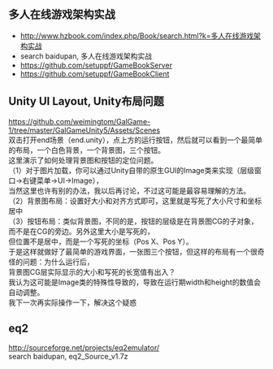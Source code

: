 ## 多人在线游戏架构实战  
* http://www.hzbook.com/index.php/Book/search.html?k=多人在线游戏架构实战  
* search baidupan, 多人在线游戏架构实战  
* https://github.com/setuppf/GameBookServer  
* https://github.com/setuppf/GameBookClient  

## Unity UI Layout, Unity布局问题  
https://github.com/weimingtom/GalGame-1/tree/master/GalGameUnity5/Assets/Scenes  
双击打开end场景（end.unity），点上方的运行按钮，然后就可以看到一个最简单的布局，一个白色背景，一个背景图，三个按钮。  
这里演示了如何处理背景图和按钮的定位问题。  
（1）对于图片加载，你可以通过Unity自带的原生GUI的Image类来实现（层级窗口->右键菜单->UI->Image），  
当然这里也许有别的办法，我以后再讨论，不过这可能是最容易理解的方法。  
（2）背景图布局：设置好大小和对齐方式即可，这里就是写死了大小尺寸和坐标居中  
（3）按钮布局：类似背景图，不同的是，按钮的层级是在背景图CG的子对象，而不是在CG的旁边。另外这里大小是写死的，  
但位置不是居中，而是一个写死的坐标（Pos X、Pos Y）。  
于是这样就做好了最简单的游戏界面，一张图三个按钮，但这样的布局有一个很奇怪的问题：为什么运行后，  
背景图CG层实际显示的大小和写死的长宽值有出入？  
我认为这可能是Image类的特殊性导致的，导致在运行期width和height的数值会自动调整。  
我下一次再实际操作一下，解决这个疑惑    

## eq2  
http://sourceforge.net/projects/eq2emulator/  
search baidupan, eq2_Source_v1.7z  
